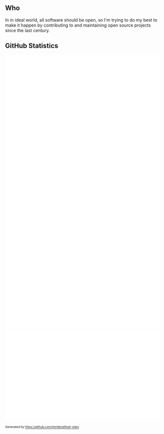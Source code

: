 ## Who

In in ideal world, all software should be open, so I'm trying to do my best to
make it happen by contributing to and maintaining open source projects since
the last century.

## GitHub Statistics

![](https://raw.githubusercontent.com/vadz/github-stats/master/generated/overview.svg#gh-dark-mode-only)
![](https://raw.githubusercontent.com/vadz/github-stats/master/generated/overview.svg#gh-light-mode-only)
![](https://raw.githubusercontent.com/vadz/github-stats/master/generated/languages.svg#gh-dark-mode-only)
![](https://raw.githubusercontent.com/vadz/github-stats/master/generated/languages.svg#gh-light-mode-only)

<sub><sup>Generated by https://github.com/jstrieb/github-stats</sup></sub>
